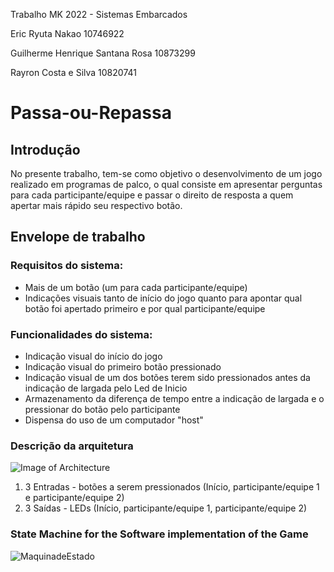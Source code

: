 Trabalho MK 2022 - Sistemas Embarcados

Eric Ryuta Nakao 10746922

Guilherme Henrique Santana Rosa 10873299

Rayron Costa e Silva 10820741

# Passa-ou-Repassa

## Introdução

No presente trabalho, tem-se como objetivo o desenvolvimento de um jogo realizado em programas de palco, o qual consiste em apresentar perguntas para cada participante/equipe e passar o direito de resposta a quem apertar mais rápido seu respectivo botão.

## Envelope de trabalho

### Requisitos do sistema:
- Mais de um botão (um para cada participante/equipe)
- Indicações visuais tanto de início do jogo quanto para apontar qual botão foi apertado primeiro e por qual participante/equipe

### Funcionalidades do sistema:
- Indicação visual do início do jogo
- Indicação visual do primeiro botão pressionado
- Indicação visual de um dos botões terem sido pressionados antes da indicação de largada pelo Led de Inicio
- Armazenamento da diferença de tempo entre a indicação de largada e o pressionar do botão pelo participante
- Dispensa do uso de um computador "host"

### Descrição da arquitetura

![Image of Architecture](https://github.com/guilh-0453/passa_ou_repassa/blob/main/System%20Architecture.jpg)
  1. 3 Entradas - botões a serem pressionados (Início, participante/equipe 1 e participante/equipe 2)
  2. 3 Saídas  - LEDs (Início, participante/equipe 1, participante/equipe 2)

### State Machine for the Software implementation of the Game
![MaquinadeEstado](https://user-images.githubusercontent.com/109768690/180353805-88a5c211-582f-4140-8271-7f50b2dc80a6.png)
